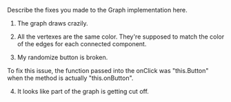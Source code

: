 Describe the fixes you made to the Graph implementation here.

1. The graph draws crazily.
2. All the vertexes are the same color.  They're supposed to match the color of the edges for each connected component.


3. My randomize button is broken.

To fix this issue, the function passed into the onClick was "this.Button" when the method is actually "this.onButton".


4. It looks like part of the graph is getting cut off.